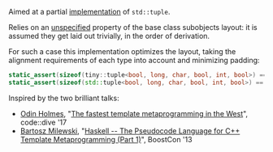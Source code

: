 Aimed at a partial [implementation](http://eel.is/c++draft/tuple.syn) of `std::tuple`.

Relies on an [unspecified](http://eel.is/c++draft/class.derived#5) property of the base class subobjects layout: it is assumed they get laid out trivially, in the order of derivation.

For such a case this implementation optimizes the layout, taking the alignment requirements of each type into account and minimizing padding:

```c++
static_assert(sizeof(tiny::tuple<bool, long, char, bool, int, bool>) == 16);
static_assert(sizeof(std::tuple<bool, long, char, bool, int, bool>) == 32);
```

Inspired by the two brilliant talks:
- [Odin Holmes](https://twitter.com/odinthenerd), "[The fastest template metaprogramming in the West](https://www.youtube.com/watch?v=ZpVPexZHYrQ)", code::dive '17
- [Bartosz Milewski](https://twitter.com/BartoszMilewski), "[Haskell -- The Pseudocode Language for C++ Template Metaprogramming (Part 1)](https://www.youtube.com/watch?v=GjhsSzRtTGY)", BoostCon '13
